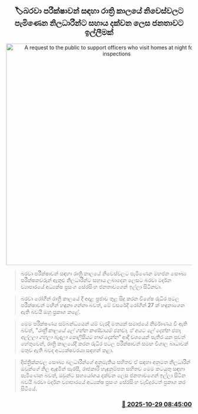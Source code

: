 <p align='center'><b><h2 align='center' title='A request to the public to support officers who visit homes at night for Barawa inspections'>🏷බරවා පරීක්ෂාවන් සඳහා රාත්‍රි කාලයේ නිවෙස්වලට පැමිණෙන නිලධාරීන්ට සහාය දක්වන ලෙස ජනතාවට ඉල්ලීමක්</h2></b></p>
<p align='center'><img src='https://helakuru.sgp1.cdn.digitaloceanspaces.com/esana/images/lib/barawa-jk.jpg' width='600' alt='A request to the public to support officers who visit homes at night for Barawa inspections'></p>

> බරවා පරීක්ෂාවන් සඳහා රාත්‍රි කාලයේ නිවෙස්වලට පැමිණෙන මහජන සෞඛ්‍ය පරීක්ෂකවරුන් ඇතුළු නිලධාරීන්ට සහාය ලබාදෙන ලෙසට බරවා මර්දන ව්‍යාපාරයේ අධ්‍යක්ෂ ප්‍රසංග සේරසිංහ ජනතාවගෙන් ඉල්ලා සිටිනවා.

> බරවා රෝගීන් රාත්‍රී කාලයේ දී අදාළ ප්‍රජාව තුළ සිදු කරන විශේෂ රුධිර පටල පරීක්ෂාවන් මඟින් හඳුනා ගන්නා බවත්, මේ වසරේදි රෝගීන් 27 ක් හඳුනාගෙන ඇති බවයි ඔහු ප්‍රකාශ කළේ.

> මෙම පරීක්ෂණය සම්බන්ධයෙන් යම් වැරදි මතයක් සමාජයේ නිර්මාණය වී ඇති බවත්,<em> "රාත්‍රී කාලයේ ලේ ගන්න කණ්ඩායම් එනවා, ඒ අයට ලේ දෙන්න එපා, අල්ලලා ගහලා බැඳලා පොලිසියට භාර දෙන්න"</em> ආදී වශයෙන් පැතිර යන පුවත් හේතුවෙන්, රාත්‍රි කාලයේදී කරන රුධිර පටල පරීක්ෂාවන් සමඟ විශාල බාධාවක් මතුව ඇති බවද අධ්‍යක්ෂවරයා සඳහන් කළා.

> දිස්ත්‍රික්කවල සෞඛ්‍ය බලධාරීන්ගේ අනුමැතිය සහිතව ඒ සඳහා අනුමත නිලධාරීන් ඔවුන්ගේ නිල ඇඳුමින් සැරසී, රාජකාරි හැඳුනුම්පත සහිතව මෙම කටයුතු සඳහා පැමිණෙන බවත්, ඔවුන්ට සහයෝගය දක්වන ලෙස ජනතාවගෙන් ඉල්ලා සිටින බවයි බරවා මර්දන ව්‍යාපාරයේ අධ්‍යක්ෂ ප්‍රසංග සේරසිංහ වැඩිදුරටත් ප්‍රකාශ කර සිටියේ.



<h3 align='right'><a href='https://www.helakuru.lk/esana/p/114887/'>📅 2025-10-29 08:45:00</a></h3>
